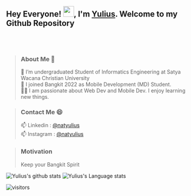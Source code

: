 ## Hey Everyone! <img src="https://github.com/TheDudeThatCode/TheDudeThatCode/blob/master/Assets/Hi.gif" width="29px">, I'm [Yulius](https://www.linkedin.com/in/natyulius/). Welcome to my Github Repository
<br>
<br>

> ### About Me 🚀
> 🔭 I’m undergraduated Student of Informatics Engineering at Satya Wacana Christian University </br>
> 🌱 I joined Bangkit 2022 as Mobile Development (MD) Student. </br>
> 👨‍💻  I am passionate about Web Dev and Mobile Dev. I enjoy learning new things. </br>

> ### Contact Me 😄
> 📫 Linkedin : <a href="https://www.linkedin.com/in/natyulius/">@natyulius</a> </br>
> 📫 Instagram : <a href="https:/instagram.com/natyulius">@natyulius</a>

> ### Motivation 
> Keep your Bangkit Spirit

![Yulius's github stats](https://github-readme-stats.vercel.app/api?username=yuliusius1&show_icons=true&hide_border=true)
![Yulius's Language stats](https://github-readme-stats-eight-theta.vercel.app/api/top-langs/?username=yuliusius1&layout=compact&langs_count=8&hide_border=true)
<br />


![visitors](https://visitor-badge.laobi.icu/badge?page_id=yuliusius1.yuliusius1)
